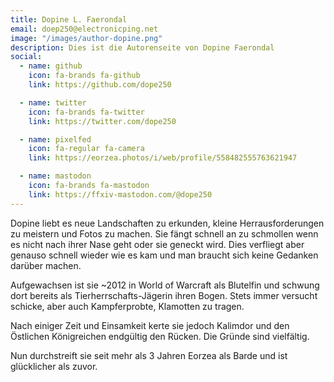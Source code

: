 ```yaml
---
title: Dopine L. Faerondal
email: doep250@electronicping.net
image: "/images/author-dopine.png"
description: Dies ist die Autorenseite von Dopine Faerondal
social:
  - name: github
    icon: fa-brands fa-github
    link: https://github.com/dope250

  - name: twitter
    icon: fa-brands fa-twitter
    link: https://twitter.com/dope250

  - name: pixelfed
    icon: fa-regular fa-camera
    link: https://eorzea.photos/i/web/profile/558482555763621947

  - name: mastodon
    icon: fa-brands fa-mastodon
    link: https://ffxiv-mastodon.com/@dope250
---
```


Dopine liebt es neue Landschaften zu erkunden, kleine Herrausforderungen zu meistern und Fotos zu machen. Sie fängt schnell an zu schmollen wenn es nicht nach ihrer Nase geht oder sie geneckt wird. Dies verfliegt aber genauso schnell wieder wie es kam und man braucht sich keine Gedanken darüber machen.

Aufgewachsen ist sie ~2012 in World of Warcraft als Blutelfin und schwung dort bereits als Tierherrschafts-Jägerin ihren Bogen. Stets immer versucht schicke, aber auch Kampferprobte, Klamotten zu tragen.

Nach einiger Zeit und Einsamkeit kerte sie jedoch Kalimdor und den Östlichen Königreichen endgültig den Rücken. Die Gründe sind vielfältig.

Nun durchstreift sie seit mehr als 3 Jahren Eorzea als Barde und ist glücklicher als zuvor.
